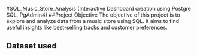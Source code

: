  #SQL_Music_Store_Analysis (Interactive Dashboard creation using  Postgre SQL, PgAdmin4)
##Project Objective
The objective of this project is to explore and analyze data from a music store using SQL. It aims to find useful insights like best-selling tracks and customer preferences.

## Dataset used
